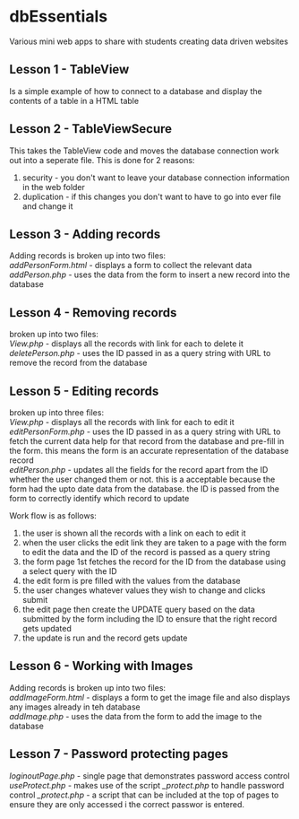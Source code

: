 # dbEssentials
Various mini web apps to share with students creating data driven websites

Lesson 1  - TableView
--------
Is a simple example of how to connect to a database and display the contents of a table in a HTML table


Lesson 2 - TableViewSecure
--------
This takes the TableView code and moves the database connection work out into a seperate file. This is done for 2 reasons:<br />
1. security - you don't want to leave your database connection information in the web folder<br />
2. duplication - if this changes you don't want to have to go into ever file and change it<br />


Lesson 3 - Adding records
--------
Adding records is broken up into two files:<br />
<i>addPersonForm.html</i> - displays a form to collect the relevant data<br />
<i>addPerson.php</i> - uses the data from the form to insert a new record into the database


Lesson 4 - Removing records
--------
broken up into two files:<br />
<i>View.php</i> - displays all the records with link for each to delete it<br />
<i>deletePerson.php</i> - uses the ID passed in as a query string with URL to remove the record from the database


Lesson 5 - Editing records
--------
broken up into three files:<br />
<i>View.php</i> - displays all the records with link for each to edit it<br />
<i>editPersonForm.php</i> - uses the ID passed in as a query string with URL to fetch the current data help for that record from the database and pre-fill in the form. this means the form is an accurate representation of the database record<br />
<i>editPerson.php</i> - updates all the fields for the record apart from the ID whether the user changed them or not. this is a acceptable because the form had the upto date data from the database. the ID is passed from the form to correctly identify which record to update


Work flow is as follows:
1. the user is shown all the records with a link on each to edit it
2. when the user clicks the edit link they are taken to a page with the form to edit the data and the ID of the record is passed as a query string
3. the form page 1st fetches the record for the ID from the database using a select query with the ID
4. the edit form is pre filled with the values from the database
5. the user changes whatever values they wish to change and clicks submit
6. the edit page then create the UPDATE query based on the data submitted by the form including the ID to ensure that the right record gets updated
7. the update is run and the record gets update

Lesson 6 - Working with Images
--------
Adding records is broken up into two files:<br />
<i>addImageForm.html</i> - displays a form to get the image file and also displays any images already in teh database<br />
<i>addImage.php</i> - uses the data from the form to add the image to the database

Lesson 7 - Password protecting pages
--------
<i>loginoutPage.php</i> - single page that demonstrates password access control
<br />
<i>useProtect.php</i> - makes use of the script <i>_protect.php</i> to handle password control
<i>_protect.php</i> - a script that can be included at the top of pages to ensure they are only accessed i the correct passwor is entered.